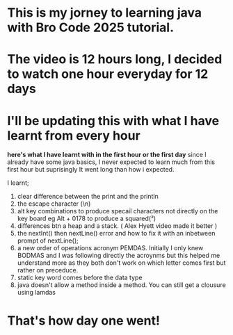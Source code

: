 # This is my jorney to learning java with Bro Code 2025 tutorial.

# The video is 12 hours long, I decided to watch one hour everyday for 12 days
# I'll be updating this with what I have learnt from every hour

**here's what I have learnt with in the first hour or the first day**
since I already have some java basics, I never expected to learn much from this first hour but suprisingly It went long than how i expected.

I learnt;

1. clear difference between the print and the println
2. the escape character (\n)
3. alt key combinations to produce specail characters not directly on the key board eg Alt + 0178 to produce a squared(²)
4. differences btn a heap and a stack. ( Alex Hyett video made it better )
5. the nextInt() then nextLine() error and how to fix it with an inbetween prompt of nextLine();
6. a new order of operations acronym PEMDAS. Initially I only knew BODMAS and I was following directly the acroynms but this helped me understand more as they both don't work on which letter comes first but rather on preceduce.
7.  static key word comes before the data type
8.  java doesn't allow a method inside a method. You can still get a clousure using lamdas
# That's how day one went!
